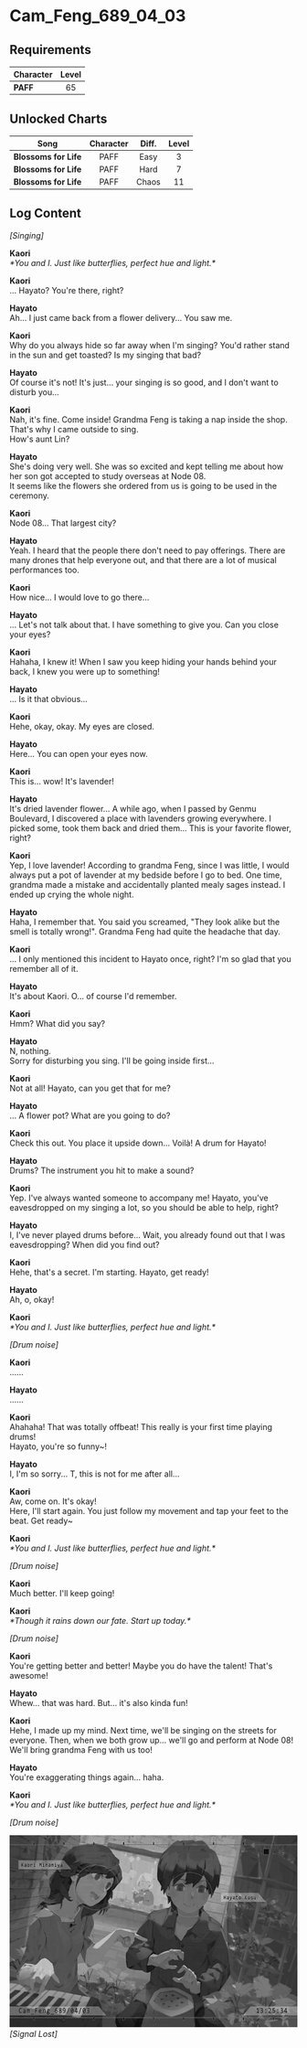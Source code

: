 # Cam_Feng_689_04_03
## Requirements
|Character|Level|
|---------|:---:|
|**PAFF** | 65  |

## Unlocked Charts
|        Song         |Character|Diff.|Level|
|---------------------|:-------:|:---:|:---:|
|**Blossoms for Life**|  PAFF   |Easy |  3  |
|**Blossoms for Life**|  PAFF   |Hard |  7  |
|**Blossoms for Life**|  PAFF   |Chaos| 11  |

## Log Content
*\[Singing\]*

**Kaori**<br>
*\*You and I. Just like butterflies, perfect hue and light.\**

**Kaori**<br>
... Hayato? You're there, right?

**Hayato**<br>
Ah... I just came back from a flower delivery... You saw me.

**Kaori**<br>
Why do you always hide so far away when I'm singing? You'd rather stand in the sun and get toasted? Is my singing that bad?

**Hayato**<br>
Of course it's not! It's just... your singing is so good, and I don't want to disturb you...

**Kaori**<br>
Nah, it's fine. Come inside! Grandma Feng is taking a nap inside the shop. That's why I came outside to sing.<br>
How's aunt Lin?

**Hayato**<br>
She's doing very well. She was so excited and kept telling me about how her son got accepted to study overseas at Node 08.<br>
It seems like the flowers she ordered from us is going to be used in the ceremony.

**Kaori**<br>
Node 08... That largest city?

**Hayato**<br>
Yeah. I heard that the people there don't need to pay offerings. There are many drones that help everyone out, and that there are a lot of musical performances too.

**Kaori**<br>
How nice... I would love to go there...

**Hayato**<br>
... Let's not talk about that. I have something to give you. Can you close your eyes?

**Kaori**<br>
Hahaha, I knew it! When I saw you keep hiding your hands behind your back, I knew you were up to something!

**Hayato**<br>
... Is it that obvious...

**Kaori**<br>
Hehe, okay, okay. My eyes are closed.

**Hayato**<br>
Here... You can open your eyes now.

**Kaori**<br>
This is... wow! It's lavender!

**Hayato**<br>
It's dried lavender flower... A while ago, when I passed by Genmu Boulevard, I discovered a place with lavenders growing everywhere. I picked some, took them back and dried them... This is your favorite flower, right?

**Kaori**<br>
Yep, I love lavender! According to grandma Feng, since I was little, I would always put a pot of lavender at my bedside before I go to bed. One time, grandma made a mistake and accidentally planted mealy sages instead. I ended up crying the whole night.

**Hayato**<br>
Haha, I remember that. You said you screamed, "They look alike but the smell is totally wrong!". Grandma Feng had quite the headache that day.

**Kaori**<br>
... I only mentioned this incident to Hayato once, right? I'm so glad that you remember all of it.

**Hayato**<br>
It's about Kaori. O... of course I'd remember.

**Kaori**<br>
Hmm? What did you say?

**Hayato**<br>
N, nothing.<br>
Sorry for disturbing you sing. I'll be going inside first...

**Kaori**<br>
Not at all! Hayato, can you get that for me?

**Hayato**<br>
... A flower pot? What are you going to do?

**Kaori**<br>
Check this out. You place it upside down...  Voilà! A drum for Hayato!

**Hayato**<br>
Drums? The instrument you hit to make a sound?

**Kaori**<br>
Yep. I've always wanted someone to accompany me! Hayato, you've eavesdropped on my singing a lot, so you should be able to help, right?

**Hayato**<br>
I, I've never played drums before... Wait, you already found out that I was eavesdropping? When did you find out?

**Kaori**<br>
Hehe, that's a secret. I'm starting. Hayato, get ready!

**Hayato**<br>
Ah, o, okay!

**Kaori**<br>
*\*You and I. Just like butterflies, perfect hue and light.\**

*\[Drum noise\]*

**Kaori**<br>
......

**Hayato**<br>
......

**Kaori**<br>
Ahahaha! That was totally offbeat! This really is your first time playing drums!<br>
Hayato, you're so funny\~!

**Hayato**<br>
I, I'm so sorry... T, this is not for me after all...

**Kaori**<br>
Aw, come on. It's okay!<br>
Here, I'll start again. You just follow my movement and tap your feet to the beat. Get ready\~

**Kaori**<br>
*\*You and I. Just like butterflies, perfect hue and light.\**

*\[Drum noise\]*

**Kaori**<br>
Much better. I'll keep going!

**Kaori**<br>
*\*Though it rains down our fate. Start up today.\**

*\[Drum noise\]*

**Kaori**<br>
You're getting better and better! Maybe you do have the talent! That's awesome!

**Hayato**<br>
Whew... that was hard. But... it's also kinda fun!

**Kaori**<br>
Hehe, I made up my mind. Next time, we'll be singing on the streets for everyone. Then, when we both grow up... we'll go and perform at Node 08! We'll bring grandma Feng with us too!

**Hayato**<br>
You're exaggerating things again... haha.

**Kaori**<br>
*\*You and I. Just like butterflies, perfect hue and light.\**

*\[Drum noise\]*

![pos4201.png](./attachments/pos4201.png)
*[Signal Lost]*
